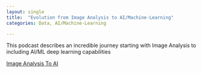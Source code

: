 ```yaml
---
layout: single
title:  "Evolution from Image Analysis to AI/Machine-Learning"
categories: Data, AI/Machine-Learning

---
```

This podcast describes an incredible journey starting with Image Analysis to including AI/ML deep learning capabilities

[Image Analysis To AI](https://visiopharm.com/podcasts/from-digital-microscopy-to-digital-pathology-through-image-analysis-how-far-have-we-come-in-20-years/)
